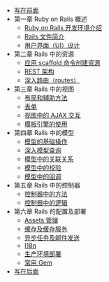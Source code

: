 - [写在前面](README.md)
- 第一章 Ruby on Rails 概述
   - [Ruby on Rails 开发环境介绍](Chapter_1/1.1.md)
   - [Rails 文件简介](Chapter_1/1.2.md)
   - [用户界面（UI）设计](Chapter_1/1.3.md)
- 第二章 Rails 中的资源
   - [应用 scaffold 命令创建资源](Chapter_2/2.1.md)
   - [REST 架构](Chapter_2/2.2.md)
   - [深入路由（routes）](Chapter_2/2.3.md)
- 第三章 Rails 中的视图
   - [布局和辅助方法](Chapter_3/3.1.md)
   - [表单](Chapter_3/3.2.md)
   - [视图中的 AJAX 交互](Chapter_3/3.3.md)
   - [模板引擎的使用](Chapter_3/3.4.md)
- 第四章 Rails 中的模型
   - [模型的基础操作](Chapter_4/4.1.md)
   - [深入模型查询](Chapter_4/4.2.md)
   - [模型中的关联关系](Chapter_4/4.3.md)
   - [模型中的校验](Chapter_4/4.4.md)
   - [模型中的回调](Chapter_4/4.5.md)
- 第五章 Rails 中的控制器
   - [控制器中的方法](Chapter_5/5.1.md)
   - [控制器中的逻辑](Chapter_5/5.2.md)
- 第六章 Rails 的配置及部署
   - [Assets 管理](Chapter_6/6.1.md)
   - [缓存及缓存服务](Chapter_6/6.2.md)
   - [异步任务及邮件发送](Chapter_6/6.3.md)
   - [I18n](Chapter_6/6.4.md)
   - [生产环境部署](Chapter_6/6.5.md)
   - [常用 Gem](Chapter_6/6.6.md)
- [写在后面](AFTER.md)
